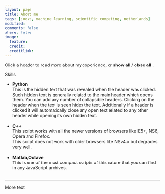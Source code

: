 ```yaml
---
layout: page
title: About me
tags: [joost, machine learning, scientific computing, netherlands]
modified: 
comments: false
share: false
image:
  feature: 
  credit: 
  creditlink: 
---
```


Click a header to read more about my experience, or 
<span style="cursor:hand; cursor:pointer" onClick="openAll()">
  <b> show all </b>
</span> 
/
<span style="cursor:hand; cursor:pointer" onClick="closeAll()">
  <b> close all</b>
</span>
. 

Skills
- <div onClick="openClose('a1')" style="cursor:hand; cursor:pointer"><b>Python</b></div>
  <div id="a1" class="texter">
    This is the hidden text that was revealed when the header was clicked. Such hidden text is generally related to the main        header which opens them. You can add any number of collapsible headers. Clicking on the header when the text is seen hides      the text. Additionally if a header is clicked it will automatically close any open text related to any other header while       opening its own hidden text.<br /><br /></div>

- <div onClick="openClose('a2')" style="cursor:hand; cursor:pointer"><b>C++</b></div>
  <div id="a2" class="texter">
    This script works with all the newer versions of browsers like IE5+, NS6, Opera and Firefox.<br />
    This script does not work with older browsers like NSv4.x but degrades very well.<br /><br /></div>
 
- <div onClick="openClose('a3')" style="cursor:hand; cursor:pointer"><b>Matlab/Octave</b></div>
  <div id="a3" class="texter">
    This is one of the most compact scripts of this nature that you can find in any JavaScript archives.<br /><br /></div>

---

More text
